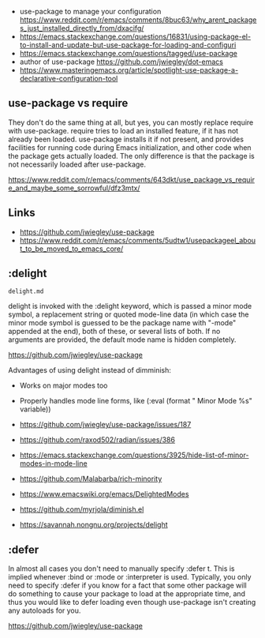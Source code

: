 - use-package to manage your configuration https://www.reddit.com/r/emacs/comments/8buc63/why_arent_packages_just_installed_directly_from/dxacifg/
- https://emacs.stackexchange.com/questions/16831/using-package-el-to-install-and-update-but-use-package-for-loading-and-configuri
- https://emacs.stackexchange.com/questions/tagged/use-package
- author of use-package https://github.com/jwiegley/dot-emacs
- https://www.masteringemacs.org/article/spotlight-use-package-a-declarative-configuration-tool

## use-package vs require

They don't do the same thing at all, but yes, you can mostly replace require with use-package. require tries to load an installed feature, if it has not already been loaded. use-package installs it if not present, and provides facilities for running code during Emacs initialization, and other code when the package gets actually loaded. The only difference is that the package is not necessarily loaded after use-package.

https://www.reddit.com/r/emacs/comments/643dkt/use_package_vs_require_and_maybe_some_sorrowful/dfz3mtx/

## Links

- https://github.com/jwiegley/use-package
- https://www.reddit.com/r/emacs/comments/5udtw1/usepackageel_about_to_be_moved_to_emacs_core/

## :delight

`delight.md`

delight is invoked with the :delight keyword, which is passed a minor mode symbol, a replacement string or quoted mode-line data (in which case the minor mode symbol is guessed to be the package name with "-mode" appended at the end), both of these, or several lists of both. If no arguments are provided, the default mode name is hidden completely.

https://github.com/jwiegley/use-package

Advantages of using delight instead of dimminish:

- Works on major modes too
- Properly handles mode line forms, like (:eval (format " Minor Mode %s" variable))

- https://github.com/jwiegley/use-package/issues/187
- https://github.com/raxod502/radian/issues/386

- https://emacs.stackexchange.com/questions/3925/hide-list-of-minor-modes-in-mode-line
- https://github.com/Malabarba/rich-minority
- https://www.emacswiki.org/emacs/DelightedModes
- https://github.com/myrjola/diminish.el
- https://savannah.nongnu.org/projects/delight

## :defer

In almost all cases you don't need to manually specify :defer t. This is implied whenever :bind or :mode or :interpreter is used. Typically, you only need to specify :defer if you know for a fact that some other package will do something to cause your package to load at the appropriate time, and thus you would like to defer loading even though use-package isn't creating any autoloads for you.

https://github.com/jwiegley/use-package
